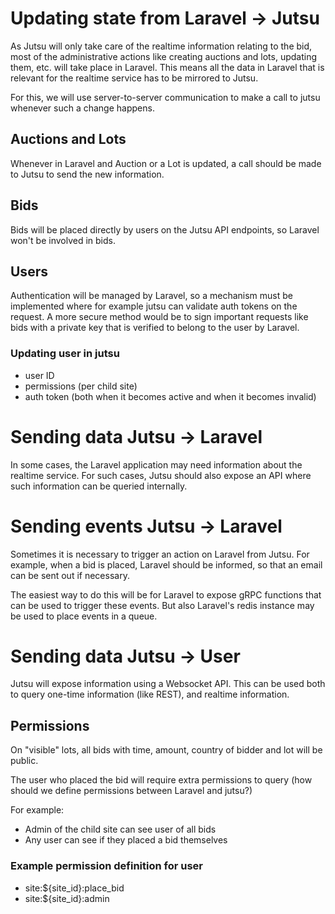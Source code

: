 # Updating state from Laravel -> Jutsu

As Jutsu will only take care of the realtime information relating to the bid, most of the administrative actions like creating auctions and lots, updating them, etc. will take place in Laravel. This means all the data in Laravel that is relevant for the realtime service has to be mirrored to Jutsu.

For this, we will use server-to-server communication to make a call to jutsu whenever such a change happens.

## Auctions and Lots

Whenever in Laravel and Auction or a Lot is updated, a call should be made to Jutsu to send the new information.

## Bids

Bids will be placed directly by users on the Jutsu API endpoints, so Laravel won't be involved in bids.

## Users

Authentication will be managed by Laravel, so a mechanism must be implemented where for example jutsu can validate auth tokens on the request. A more secure method would be to sign important requests like bids with a private key that is verified to belong to the user by Laravel.

### Updating user in jutsu

- user ID
- permissions (per child site)
- auth token (both when it becomes active and when it becomes invalid)

# Sending data Jutsu -> Laravel

In some cases, the Laravel application may need information about the realtime service. For such cases, Jutsu should also expose an API where such information can be queried internally.

# Sending events Jutsu -> Laravel

Sometimes it is necessary to trigger an action on Laravel from Jutsu. For example, when a bid is placed, Laravel should be informed, so that an email can be sent out if necessary.

The easiest way to do this will be for Laravel to expose gRPC functions that can be used to trigger these events. But also Laravel's redis instance may be used to place events in a queue.

# Sending data Jutsu -> User

Jutsu will expose information using a Websocket API. This can be used both to query one-time information (like REST), and realtime information.

## Permissions

On "visible" lots, all bids with time, amount, country of bidder and lot will be public.

The user who placed the bid will require extra permissions to query (how should we define permissions between Laravel and jutsu?)

For example:
- Admin of the child site can see user of all bids
- Any user can see if they placed a bid themselves

### Example permission definition for user

- site:${site_id}:place_bid
- site:${site_id}:admin